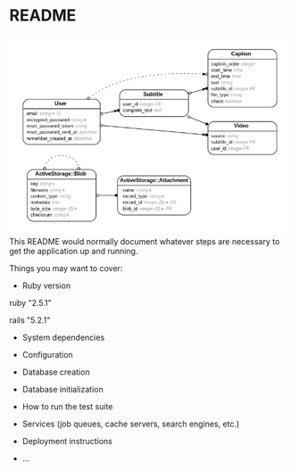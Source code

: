 # README


![Domain Model](erd.png?raw=true "Domain Model")
This README would normally document whatever steps are necessary to get the
application up and running.

Things you may want to cover:

* Ruby version

ruby "2.5.1"

rails "5.2.1"

* System dependencies

* Configuration

* Database creation

* Database initialization

* How to run the test suite

* Services (job queues, cache servers, search engines, etc.)

* Deployment instructions

* ...
